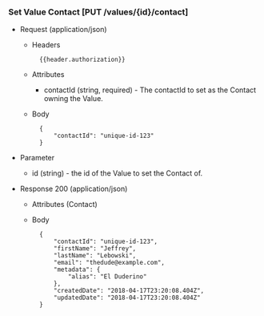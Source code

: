 ### Set Value Contact [PUT /values/{id}/contact]

+ Request (application/json)
    + Headers
    
            {{header.authorization}}

    + Attributes
        + contactId (string, required) - The contactId to set as the Contact owning the Value.
        
    + Body
    
            {
                "contactId": "unique-id-123"
            }

+ Parameter
    + id (string) - the id of the Value to set the Contact of.

+ Response 200 (application/json)
    + Attributes (Contact)

    + Body

            {
                "contactId": "unique-id-123",
                "firstName": "Jeffrey",
                "lastName": "Lebowski",
                "email": "thedude@example.com",
                "metadata": {
                    "alias": "El Duderino"
                },
                "createdDate": "2018-04-17T23:20:08.404Z",
                "updatedDate": "2018-04-17T23:20:08.404Z"
            }
